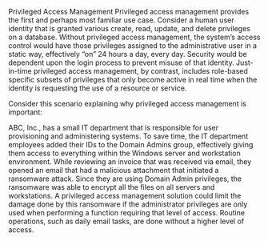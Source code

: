 Privileged Access Management
Privileged access management provides the first and perhaps most familiar use case. Consider a human user identity that is granted various create, read, update, and delete privileges on a database. Without privileged access management, the system’s access control would have those privileges assigned to the administrative user in a static way, effectively “on” 24 hours a day, every day. Security would be dependent upon the login process to prevent misuse of that identity. Just-in-time privileged access management, by contrast, includes role-based specific subsets of privileges that only become active in real time when the identity is requesting the use of a resource or service. 

Consider this scenario explaining why privileged access management is important:

ABC, Inc., has a small IT department that is responsible for user provisioning and administering systems. To save time, the IT department employees added their IDs to the Domain Admins group, effectively giving them access to everything within the Windows server and workstation environment. While reviewing an invoice that was received via email, they opened an email that had a malicious attachment that initiated a ransomware attack. Since they are using Domain Admin privileges, the ransomware was able to encrypt all the files on all servers and workstations. A privileged access management solution could limit the damage done by this ransomware if the administrator privileges are only used when performing a function requiring that level of access. Routine operations, such as daily email tasks, are done without a higher level of access. 